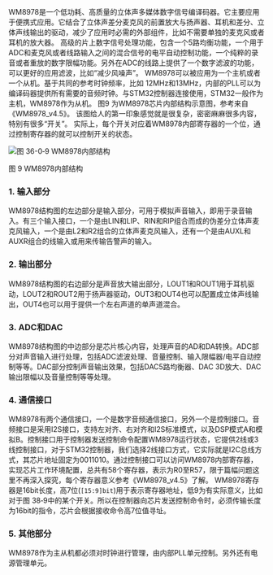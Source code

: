 WM8978是一个低功耗、高质量的立体声多媒体数字信号编译码器。它主要应用于便携式应用。它结合了立体声差分麦克风的前置放大与扬声器、耳机和差分、立体声线输出的驱动，减少了应用时必需的外部组件，比如不需要单独的麦克风或者耳机的放大器。
高级的片上数字信号处理功能，包含一个5路均衡功能，一个用于ADC和麦克风或者线路输入之间的混合信号的电平自动控制功能，一个纯粹的录音或者重放的数字限幅功能。另外在ADC的线路上提供了一个数字滤波的功能，可以更好的应用滤波，比如“减少风噪声”。
WM8978可以被应用为一个主机或者一个从机。基于共同的参考时钟频率，比如 12MHz和13MHz，内部的PLL可以为编译码器提供所有需要的音频时钟。与STM32控制器连接使用，STM32一般作为主机，WM8978作为从机。
图9 为WM8978芯片内部结构示意图，参考来自《WM8978_v4.5》。 该图给人的第一印象感觉就是很复杂，密密麻麻很多内容，特别有很多“开关”。 实际上，每个开关对应着WM8978内部寄存器的一个位，通过控制寄存器的就可以控制开关的状态。

![图 36-0‑9 WM8978内部结构](https://doc.embedfire.com/mcu/stm32/f4/hal_general/zh/latest/_images/image99.png)

图 9 WM8978内部结构

### 1. 输入部分
WM8978结构图的左边部分是输入部分，可用于模拟声音输入，即用于录音输入。有三个输入接口，一个是由LIN和LIP、RIN和RIP组合而成的伪差分立体声麦克风输入，一个是由L2和R2组合的立体声麦克风输入，还有一个是由AUXL和AUXR组合的线输入或用来传输告警声的输入。
### 2. 输出部分
WM8978结构图的右边部分是声音放大输出部分，LOUT1和ROUT1用于耳机驱动，LOUT2和ROUT2用于扬声器驱动，OUT3和OUT4也可以配置成立体声线输出，OUT4也可以用于提供一个左右声道的单声道混合。
### 3. ADC和DAC
WM8978结构图的中边部分是芯片核心内容，处理声音的AD和DA转换。ADC部分对声音输入进行处理，包括ADC滤波处理、音量控制、输入限幅器/电平自动控制等等。DAC部分控制声音输出效果，包括DAC5路均衡器、DAC 3D放大、DAC输出限幅以及音量控制等等处理。
### 4. 通信接口
WM8978有两个通信接口，一个是数字音频通信接口，另外一个是控制接口。音频接口是采用I2S接口，支持左对齐、右对齐和I2S标准模式，以及DSP模式A和模拟B。控制接口用于控制器发送控制命令配置WM8978运行状态，它提供2线或3线控制接口，对于STM32控制器，我们选择2线接口方式，它实际就是I2C总线方式，其芯片地址固定为0011010。通过控制接口可以访问WM8978内部寄存器，实现芯片工作环境配置，总共有58个寄存器，表示为R0至R57，限于篇幅问题这里不再深入探究，每个寄存器意义参考《WM8978_v4.5》了解。
WM8978寄存器是16bit长度，高7位(`[15:9]bit`)用于表示寄存器地址，低9为有实际意义，比如对于图 38‑9中的某个开关。所以在控制器向芯片发送控制命令时，必须传输长度为16bit的指令，芯片会根据接收命令高7位值寻址。
### 5. 其他部分
WM8978作为主从机都必须对时钟进行管理，由内部PLL单元控制。另外还有电源管理单元。